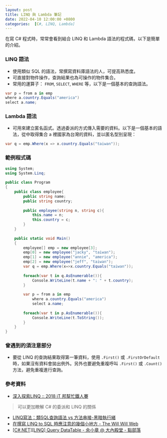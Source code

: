 ```yaml
---
layout: post
title: LINQ 與 Lambda 筆記
date: 2022-04-10 12:00:00 +0800
categories:  [C#, LINQ, Lambda]
---
```


在寫 C# 程式時，常常會看到結合 LINQ 和 Lambda 語法的程式碼，以下是簡單的介紹。

### LINQ 語法

- 使用類似 SQL 的語法，常撰寫資料庫語法的人，可提高熟悉度。
- 可直接對物件操作，查詢結果也為可操作的物件集合。
- 常用的運算子： `FROM`, `SELECT`, `WHERE` 等，以下是一個基本的查詢語法。

``` csharp
var p = from a in emp
where a.country.Equals("america")
select a.name;
```


### Lambda 語法

- 可用來建立匿名函式。透過委派的方式傳入需要的資料。以下是一個基本的語法，從中取得集合 a 裡國家為台灣的資料，並以匿名型別呈現：

``` csharp
var q = emp.Where(x => x.country.Equals("taiwan"));
```

### 範例程式碼

``` csharp
using System;
using System.Linq;
					
public class Program
{
	public class employee{
		public string name;
		public string country;
		
		public employee(string n, string c){
			this.name = n;
			this.country = c;
		}
	}
	
	public static void Main()
	{
		employee[] emp = new employee[3];
		emp[0] = new employee("jacky", "taiwan");
		emp[1] = new employee("annie", "america");
		emp[2] = new employee("jeff", "taiwan");
		var q = emp.Where(x=>x.country.Equals("taiwan"));
		
		foreach(var t in q.AsEnumerable()){
			Console.WriteLine(t.name + ": " + t.country);
		}
		
		var p = from a in emp
			where a.country.Equals("america")
			select a.name;
		
		foreach(var t in p.AsEnumerable()){
			Console.WriteLine(t.ToString());
		}
	}
}
```

### 曾遇到的須注意部分

- 要從 LINQ 的查詢結果取得第一筆資料，使用 `.First()` 或 `.FirstOrDefault` 時，如果沒有資料會拋出例外。另外也要避免重複呼叫 `.First()` 或 `.Count()` 方法，避免重複進行查詢。

### 參考資料

- [深入探索LINQ :: 2018 iT 邦幫忙鐵人賽](https://ithelp.ithome.com.tw/users/20107789/ironman/1574)
> 可以更加瞭解 C# 的委派和 LINQ 的關係
- [LINQ寫法：類SQL查詢語法 vs 方法串接-黑暗執行緒](https://blog.darkthread.net/blog/linq-sql-query-vs-methods/)
- [在撰寫 LINQ to SQL 時應注意的幾個小地方 - The Will Will Web](https://blog.miniasp.com/post/2008/05/16/Tips-and-Tricks-in-LINQ-to-SQL-Coding)
- [[C#.NET][LINQ] Query DataTable - 余小章 @ 大內殿堂 - 點部落](https://dotblogs.com.tw/yc421206/2014/07/14/145944)